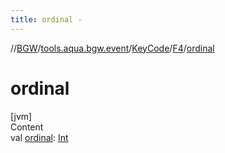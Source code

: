 ```yaml
---
title: ordinal -
---
```

//[BGW](../../../../index.md)/[tools.aqua.bgw.event](../../index.md)/[KeyCode](../index.md)/[F4](index.md)/[ordinal](ordinal.md)



# ordinal  
[jvm]  
Content  
val [ordinal](ordinal.md): [Int](https://kotlinlang.org/api/latest/jvm/stdlib/kotlin/-int/index.html)  



